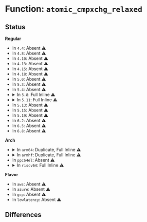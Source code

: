 # Function: <code>atomic_cmpxchg_relaxed</code>

## Status
<b>Regular</b>
<ul>
<li>
In <code>4.4</code>: Absent ⚠️
</li>
<li>
In <code>4.8</code>: Absent ⚠️
</li>
<li>
In <code>4.10</code>: Absent ⚠️
</li>
<li>
In <code>4.13</code>: Absent ⚠️
</li>
<li>
In <code>4.15</code>: Absent ⚠️
</li>
<li>
In <code>4.18</code>: Absent ⚠️
</li>
<li>
In <code>5.0</code>: Absent ⚠️
</li>
<li>
In <code>5.3</code>: Absent ⚠️
</li>
<li>
In <code>5.4</code>: Absent ⚠️
</li>
<li>
<details>
<summary>In <code>5.8</code>: Full Inline ⚠️</summary>

**Collision:** Unique Static

**Inline:** Full

**Transformation:** False

**Instances:**

```
In kernel/locking/qrwlock.c (ffffffff81111249)
Location: include/asm-generic/atomic-instrumented.h:682
Inline: True
Inline callers:
  - kernel/locking/qrwlock.c:queued_write_lock_slowpath
```
</details>
</li>
<li>
<details>
<summary>In <code>5.11</code>: Full Inline ⚠️</summary>

**Collision:** Unique Static

**Inline:** Full

**Transformation:** False

**Instances:**

```
In kernel/locking/qrwlock.c (ffffffff8110e3c9)
Location: include/asm-generic/atomic-instrumented.h:682
Inline: True
Inline callers:
  - kernel/locking/qrwlock.c:queued_write_lock_slowpath
```
</details>
</li>
<li>
In <code>5.13</code>: Absent ⚠️
</li>
<li>
In <code>5.15</code>: Absent ⚠️
</li>
<li>
In <code>5.19</code>: Absent ⚠️
</li>
<li>
In <code>6.2</code>: Absent ⚠️
</li>
<li>
In <code>6.5</code>: Absent ⚠️
</li>
<li>
In <code>6.8</code>: Absent ⚠️
</li>
</ul>
<b>Arch</b>
<ul>
<li>
<details>
<summary>In <code>arm64</code>: Duplicate, Full Inline ⚠️</summary>

**Collision:** Static Duplication

**Inline:** Full

**Transformation:** False

**Instances:**

```
In kernel/locking/qspinlock.c (ffff80001016abf8)
Location: include/asm-generic/atomic-instrumented.h:681
Inline: True
Inline callers:
  - kernel/locking/qspinlock.c:queued_spin_lock_slowpath
```
```
In kernel/locking/qrwlock.c (ffff80001016c92c)
Location: include/asm-generic/atomic-instrumented.h:681
Inline: True
Inline callers:
  - kernel/locking/qrwlock.c:queued_write_lock_slowpath
```
```
In lib/refcount.c (ffff800010637acc)
Location: include/asm-generic/atomic-instrumented.h:681
Inline: True
```
```
In drivers/iommu/arm-smmu-v3.c (ffff8000108d51a0)
Location: include/asm-generic/atomic-instrumented.h:681
Inline: True
Inline callers:
  - drivers/iommu/arm-smmu-v3.c:arm_smmu_cmdq_issue_cmdlist
  - drivers/iommu/arm-smmu-v3.c:arm_smmu_cmdq_issue_cmdlist
```
</details>
</li>
<li>
<details>
<summary>In <code>armhf</code>: Duplicate, Full Inline ⚠️</summary>

**Collision:** Static Duplication

**Inline:** Full

**Transformation:** False

**Instances:**

```
In kernel/panic.c (c03549d8)
Location: arch/arm/include/asm/atomic.h:108
Inline: True
Inline callers:
  - kernel/panic.c:panic
  - kernel/panic.c:nmi_panic
```
```
In kernel/smpboot.c (c037f7e8)
Location: arch/arm/include/asm/atomic.h:108
Inline: True
Inline callers:
  - kernel/smpboot.c:cpu_report_death
  - kernel/smpboot.c:cpu_wait_death
```
```
In kernel/ucount.c (c037fd10)
Location: arch/arm/include/asm/atomic.h:108
Inline: True
Inline callers:
  - kernel/ucount.c:dec_ucount
  - kernel/ucount.c:inc_ucount
```
```
In kernel/kmod.c (c0380004)
Location: arch/arm/include/asm/atomic.h:108
Inline: True
Inline callers:
  - kernel/kmod.c:__request_module
  - kernel/kmod.c:__request_module
  - kernel/kmod.c:__request_module
```
```
In kernel/sched/rt.c (c039c4b4)
Location: arch/arm/include/asm/atomic.h:108
Inline: True
Inline callers:
  - kernel/sched/rt.c:pull_rt_task
```
```
In kernel/sched/psi.c (c03b2f60)
Location: arch/arm/include/asm/atomic.h:108
Inline: True
```
```
In kernel/locking/mutex.c (c0e9c018)
Location: arch/arm/include/asm/atomic.h:108
Inline: True
Inline callers:
  - kernel/locking/mutex.c:ww_mutex_lock_interruptible
  - kernel/locking/mutex.c:ww_mutex_lock
  - kernel/locking/mutex.c:mutex_lock_killable
  - kernel/locking/mutex.c:mutex_lock_interruptible
  - kernel/locking/mutex.c:mutex_unlock
  - kernel/locking/mutex.c:mutex_lock
  - kernel/locking/mutex.c:mutex_trylock_recursive
```
```
In kernel/locking/rwsem.c (c03b6074)
Location: arch/arm/include/asm/atomic.h:108
Inline: True
Inline callers:
  - kernel/locking/rwsem.c:down_write_trylock
  - kernel/locking/rwsem.c:down_write_killable
  - kernel/locking/rwsem.c:down_write
  - kernel/locking/rwsem.c:down_read_trylock
  - kernel/locking/rwsem.c:down_read_killable
  - kernel/locking/rwsem.c:down_read
  - kernel/locking/rwsem.c:rwsem_down_write_slowpath
  - kernel/locking/rwsem.c:rwsem_optimistic_spin
  - kernel/locking/rwsem.c:rwsem_optimistic_spin
```
```
In kernel/locking/osq_lock.c (c03b6788)
Location: arch/arm/include/asm/atomic.h:108
Inline: True
Inline callers:
  - kernel/locking/osq_lock.c:osq_unlock
  - kernel/locking/osq_lock.c:osq_unlock
  - kernel/locking/osq_lock.c:osq_lock
```
```
In kernel/printk/printk_safe.c (c03c89f8)
Location: arch/arm/include/asm/atomic.h:108
Inline: True
Inline callers:
  - kernel/printk/printk_safe.c:__printk_safe_flush
  - kernel/printk/printk_safe.c:printk_safe_log_store
```
```
In kernel/rcu/tree.c (c03de4ac)
Location: arch/arm/include/asm/atomic.h:108
Inline: True
Inline callers:
  - kernel/rcu/tree.c:rcu_eqs_special_set
```
```
In kernel/module.c (c0408214)
Location: arch/arm/include/asm/atomic.h:108
Inline: True
```
```
In kernel/kexec_core.c (c04109fc)
Location: arch/arm/include/asm/atomic.h:108
Inline: True
Inline callers:
  - kernel/kexec_core.c:crash_kexec
```
```
In kernel/trace/ring_buffer.c (c0455ea0)
Location: arch/arm/include/asm/atomic.h:108
Inline: True
Inline callers:
  - kernel/trace/ring_buffer.c:ring_buffer_record_on
  - kernel/trace/ring_buffer.c:ring_buffer_record_off
  - kernel/trace/ring_buffer.c:ring_buffer_discard_commit
  - kernel/trace/ring_buffer.c:rb_move_tail
  - kernel/trace/ring_buffer.c:rb_move_tail
```
```
In kernel/events/core.c (c04c78e8)
Location: arch/arm/include/asm/atomic.h:108
Inline: True
Inline callers:
  - kernel/events/core.c:perf_event_alloc
  - kernel/events/core.c:perf_event_alloc
  - kernel/events/core.c:free_event
```
```
In kernel/events/ring_buffer.c (c04d22cc)
Location: arch/arm/include/asm/atomic.h:108
Inline: True
Inline callers:
  - kernel/events/ring_buffer.c:perf_output_begin
  - kernel/events/ring_buffer.c:perf_output_begin_backward
  - kernel/events/ring_buffer.c:perf_output_begin_forward
```
```
In mm/vmscan.c (c04f5004)
Location: arch/arm/include/asm/atomic.h:108
Inline: True
Inline callers:
  - mm/vmscan.c:shrink_page_list
  - mm/vmscan.c:__remove_mapping
```
```
In mm/mmap.c (c0521eb0)
Location: arch/arm/include/asm/atomic.h:108
Inline: True
Inline callers:
  - mm/mmap.c:mmap_region
  - mm/mmap.c:mmap_region
```
```
In mm/ksm.c (c05480e4)
Location: arch/arm/include/asm/atomic.h:108
Inline: True
Inline callers:
  - mm/ksm.c:reuse_ksm_page
```
```
In mm/migrate.c (c0552658)
Location: arch/arm/include/asm/atomic.h:108
Inline: True
Inline callers:
  - mm/migrate.c:migrate_huge_page_move_mapping
  - mm/migrate.c:migrate_page_move_mapping
```
```
In mm/memfd.c (c0566eb4)
Location: arch/arm/include/asm/atomic.h:108
Inline: True
Inline callers:
  - mm/memfd.c:memfd_fcntl
```
```
In fs/open.c (c0567864)
Location: arch/arm/include/asm/atomic.h:108
Inline: True
Inline callers:
  - fs/open.c:do_dentry_open
  - fs/open.c:vfs_truncate
```
```
In fs/exec.c (c0574408)
Location: arch/arm/include/asm/atomic.h:108
Inline: True
Inline callers:
  - fs/exec.c:kernel_read_file
  - fs/exec.c:do_open_execat
```
```
In fs/namei.c (c057e8b8)
Location: arch/arm/include/asm/atomic.h:108
Inline: True
Inline callers:
  - fs/namei.c:do_last
```
```
In fs/nsfs.c (c05ae5ac)
Location: arch/arm/include/asm/atomic.h:108
Inline: True
Inline callers:
  - fs/nsfs.c:__ns_get_path
```
```
In fs/aio.c (c05cdf40)
Location: arch/arm/include/asm/atomic.h:108
Inline: True
Inline callers:
  - fs/aio.c:__get_reqs_available
```
```
In fs/io_uring.c (c05d1ea0)
Location: arch/arm/include/asm/atomic.h:108
Inline: True
Inline callers:
  - fs/io_uring.c:io_account_mem
```
```
In fs/verity/enable.c (c05de118)
Location: arch/arm/include/asm/atomic.h:108
Inline: True
Inline callers:
  - fs/verity/enable.c:fsverity_ioctl_enable
```
```
In fs/proc/inode.c (c0601ce4)
Location: arch/arm/include/asm/atomic.h:108
Inline: True
Inline callers:
  - fs/proc/inode.c:proc_get_link
  - fs/proc/inode.c:proc_reg_open
  - fs/proc/inode.c:proc_reg_get_unmapped_area
  - fs/proc/inode.c:proc_reg_mmap
  - fs/proc/inode.c:proc_reg_unlocked_ioctl
  - fs/proc/inode.c:proc_reg_poll
  - fs/proc/inode.c:proc_reg_write
  - fs/proc/inode.c:proc_reg_read
  - fs/proc/inode.c:proc_reg_llseek
```
```
In fs/kernfs/dir.c (c0615cf8)
Location: arch/arm/include/asm/atomic.h:108
Inline: True
Inline callers:
  - fs/kernfs/dir.c:kernfs_iop_rename
  - fs/kernfs/dir.c:kernfs_iop_rename
  - fs/kernfs/dir.c:kernfs_iop_rmdir
  - fs/kernfs/dir.c:kernfs_iop_mkdir
```
```
In block/blk-mq.c (c079c65c)
Location: arch/arm/include/asm/atomic.h:108
Inline: True
Inline callers:
  - block/blk-mq.c:blk_mq_dispatch_rq_list
```
```
In block/blk-mq-tag.c (c07a0224)
Location: arch/arm/include/asm/atomic.h:108
Inline: True
Inline callers:
  - block/blk-mq-tag.c:blk_mq_get_tag
  - block/blk-mq-tag.c:blk_mq_get_tag
```
```
In block/blk-rq-qos.c (c07b2494)
Location: arch/arm/include/asm/atomic.h:108
Inline: True
Inline callers:
  - block/blk-rq-qos.c:rq_wait_inc_below
```
```
In block/blk-iocost.c (c07be670)
Location: arch/arm/include/asm/atomic.h:108
Inline: True
Inline callers:
  - block/blk-iocost.c:iocg_kick_delay
```
```
In lib/refcount.c (c07dd42c)
Location: arch/arm/include/asm/atomic.h:108
Inline: True
Inline callers:
  - lib/refcount.c:refcount_dec_if_one
```
```
In lib/sbitmap.c (c0811c08)
Location: arch/arm/include/asm/atomic.h:108
Inline: True
Inline callers:
  - lib/sbitmap.c:__sbq_wake_up
  - lib/sbitmap.c:__sbq_wake_up
```
```
In drivers/rapidio/rio.c (c08c0dd0)
Location: arch/arm/include/asm/atomic.h:108
Inline: True
Inline callers:
  - drivers/rapidio/rio.c:rio_unregister_mport
```
```
In drivers/tty/tty_ldsem.c (c0966ab4)
Location: arch/arm/include/asm/atomic.h:108
Inline: True
Inline callers:
  - drivers/tty/tty_ldsem.c:ldsem_down_write_trylock
  - drivers/tty/tty_ldsem.c:ldsem_down_write
  - drivers/tty/tty_ldsem.c:ldsem_down_write
  - drivers/tty/tty_ldsem.c:ldsem_down_read_trylock
  - drivers/tty/tty_ldsem.c:ldsem_down_read
```
```
In drivers/base/power/wakeup.c (c09eeeb8)
Location: arch/arm/include/asm/atomic.h:108
Inline: True
Inline callers:
  - drivers/base/power/wakeup.c:pm_system_cancel_wakeup
```
```
In drivers/thermal/thermal_core.c (c0bb4b20)
Location: arch/arm/include/asm/atomic.h:108
Inline: True
Inline callers:
  - drivers/thermal/thermal_core.c:thermal_zone_device_register
  - drivers/thermal/thermal_core.c:__thermal_cooling_device_register
```
```
In net/core/skbuff.c (c0cd0038)
Location: arch/arm/include/asm/atomic.h:108
Inline: True
Inline callers:
  - net/core/skbuff.c:skb_dump
```
```
In net/ipv4/route.c (c0d67a00)
Location: arch/arm/include/asm/atomic.h:108
Inline: True
Inline callers:
  - net/ipv4/route.c:ip_idents_reserve
```
```
In net/ipv6/ip6_fib.c (c0e1dc80)
Location: arch/arm/include/asm/atomic.h:108
Inline: True
Inline callers:
  - net/ipv6/ip6_fib.c:fib6_new_sernum
```
```
In net/xdp/xdp_umem.c (c0e7b960)
Location: arch/arm/include/asm/atomic.h:108
Inline: True
Inline callers:
  - net/xdp/xdp_umem.c:xdp_umem_create
```
```
In lib/dump_stack.c (c0e7fe60)
Location: arch/arm/include/asm/atomic.h:108
Inline: True
Inline callers:
  - lib/dump_stack.c:dump_stack
```
</details>
</li>
<li>
In <code>ppc64el</code>: Absent ⚠️
</li>
<li>
<details>
<summary>In <code>riscv64</code>: Full Inline ⚠️</summary>

**Collision:** Unique Static

**Inline:** Full

**Transformation:** False

**Instances:**

```
In lib/refcount.c (ffffffe000464a16)
Location: arch/riscv/include/asm/atomic.h:301
Inline: True
```
</details>
</li>
</ul>
<b>Flavor</b>
<ul>
<li>
In <code>aws</code>: Absent ⚠️
</li>
<li>
In <code>azure</code>: Absent ⚠️
</li>
<li>
In <code>gcp</code>: Absent ⚠️
</li>
<li>
In <code>lowlatency</code>: Absent ⚠️
</li>
</ul>

## Differences
